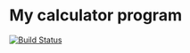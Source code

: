 # My calculator program
[![Build Status](https://app.travis-ci.com/Samerthpatel/calc_example.svg?branch=main)](https://app.travis-ci.com/Samerthpatel/calc_example)